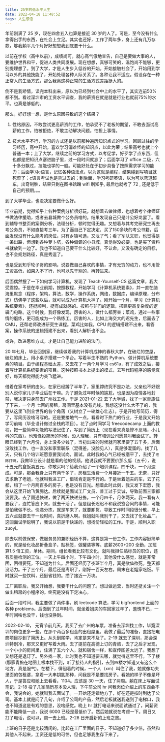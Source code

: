 ```yaml
---
title: 25岁的低水平人生
date: 2022-04-18 11:48:52
tags: 人生感悟
---
```


年前刚满了 25 岁，现在四舍五入也算是接近 30 岁的人了。可是，至今没有什么拿得出手的东西，在社会上立足。其实也还好，工作了两年多，身上还有几万存款，够我躺平几个月好好想想我到底要干什么。

以前在学校（高中以前），成绩尚可，就心高气傲地宣告，自己是要做大事的人，要维护世界和平，促进人类共同发展。现在想想，真够可笑的，温饱尚不能够，更别提理想了。到了大学，才是人生步入低谷的开始。开始接触社会了，开始用到学习以外的其他技能了，开始处理各种人际关系了。各种让我不适应。假设存在一种正常人的生活方式，那么我离这种正常的生活方式差距挺大的。

倒不是我矫情，读完本科出来，原以为已经到社会中上的水平了，其实连前50%都不到。看过深圳市的工资水平调查，我的薪资在就是就是行业也就前75%的水平。也真是够低的。

那么，好好想一想，是什么原因导致的这个结果？

1. 性格原因，不敢尝试更高薪资的工作，怕承受不了老板的期望，不敢去面试高薪的工作，怕被拒绝，不敢主动解决问题，怕担上事情。

2. 技术水平不行，学习的方式还是以前那种遍历知识点式的学习。回顾过往的学习经历，高中开始，喜欢学习偏难怪的知识点，以此为荣；结果高考也就上个普通一本；上了大学，继续之前的学习方式，以考促学，好歹学了点东西，但也都是把知识点塞进脑子里，过一段时间就忘了；后面学习了 office 二级，六十多分飘过，技能也学的一般。可能好处在于初步具备了按照需求学习的能力；后面学习c语言，记忆各种语法点，以为这就是编程，结果碰到写项目就死菜了；c语言考试也是背过去的；到后面，学习考研英语，以为可以弯道超车，出奇制胜，结果只剩在图书馆蹭 wifi 刷知乎, 最后也就考了 72 , 还是低于自己的预期。。。

到了大学毕业，也没决定要做什么好。

毕业前期，觉得知乎上各种案例分析很好玩，就想着去做律师，也想着考个律师证书做法律援助，或者去县城做个公务员啥的。结果发现自己只是叶公好龙罢了。看到辅导书整页的案例分析，法理分析，顿时觉得无趣。又想着与其考完研究生再去考公务员，不如直接考三年，为了逼自己下定决定，买了150多块的考公书籍，后面发现没有什么能考的岗位，只有乡镇可选，又泄了气；看了军队文职，也觉得是一条出路，但想到各种萝卜坑，各种偏僻的小县城，真觉得没必要，也是买了资料书就放到一边了。我也不知道自己要干什么比较好，不认命，又没有确定的目标，也不会规划路径，真是秀逗了。

也是受到知乎轮子哥的影响，说要做自己喜欢的事情，才有无穷的动力，也不用管工资高低，如果入不了行，也可以先干别的，再转进来。

后面偶然搜了一下如何学习计算机，发现了 Teach-Yourself-CS 这篇文章，我大受震惊。于是在毕业前期，按照教程，开始学习《计算机系统要素》，并一直在脑海里默念（程序，架构，算法，数学，操作系统，网络，数据库，编译原理，分布式）彷佛学了这些以后，就可以成为计算机大神了。刚开始一个月，学习《计算机系统要素》，还挺顺利，挺有成就感的。按照与非门的逻辑，搭建更高复杂度的逻辑门电路。这个时候，我好像发现，厉害的人，做什么都厉害；菜鸡，通过一些事情的磨练，更可能成为一个熟练工。厉害的人，比如上海交大的迟先生，后面去了CMU，还帮老师改进研究生课程。菜鸡比如我，CPU 的逻辑搭建不出来，看答案，操作系统的逻辑搭建不出来，看别人解析也不会。

或许，改进思维方式，才是让自己能力进阶的法门。

20 年七月，毕业回到家，继续做着我的计算机成神的春秋大梦，在破烂的空屋，破烂的床上，用小桌子搭建一个平台。写着半生不熟的 Python，做计算机系统要素的项目。由于编程基础太差，又去花了一两个月学习 cs61a，有了成效之后，接着写计算机系统要素的项目。这种按照书本上提出的模式，去写代码程序的感觉真好，每天都觉得能力突飞猛进。

借着在家考研的由头，在家已经蹲了半年了，家里蹲终究不是办法，父亲也不好跟别人说你家儿子毕业后在干嘛。为了避免过年时候的尴尬，也是因为疫情各地封禁，我决定只身前去广州找工作。于是 2021-01-22 去了大学城，找了一家青旅住了下来，一个月 七百的房租，房间里基本没有光线。我想这没什么大不了的，我要从这里飞到全世界的各个角落（又树立了一轮雄心壮志）。于是开始写简历，得了，写简历没啥可写的。还是要接地气一点，看看时下热门的行业，于是我又开始学习前端（毕业设计做过全栈的项目）。花了点时间学习 freecodecamp 上面的教程，把一些简单功能的写法记住了，写到了简历上（现在看来真是惨不忍睹，小儿科的东西）。也难怪投简历的时候，没人理我，只有培训公司愿意叫我面试了。转眼已经到了六月份，身上没多少钱了，当初出来的时候就问家里要了五千多，后面没敢找工作，也一直没和家里联系（混得差，没脸见人），真是够混蛋的。找了几天，只有几个培训班愿意要我试岗，面试。此时我的心气已经被磨平了，去找了`老陈打码`，我做毕业设计就是看的他的视频。他说我就不要要价那么低（五千），说十五元的盒饭卖五元，你敢买吗？给我介绍了一个培训课程，四千块，一个月速成。可是，那会我身上只有两千多了，房租生活费一个月接近一千五。无奈，只好去求助了老姐，他就叫我进工厂，借钱肯定是不行的。于是坐着姐夫的车，去了花都，租了一个月两百多的房子，也是没有日光。想着此时此刻，我又发下宏愿，我会从这里开始飞黄腾达。后续就是面试工厂文员、普工过于实诚，导致前面三家都没要我。去了圆通快递，做了两天快递分拣，一个月四千，月休两天。我一看有人要我了，连忙答应下来。就去干活了。但是组长迟迟不和我说签合同的事情，可能是怕我做不长。快递分拣，就是车来了，就要卸货，导致工作时间段很分散，早上五六点就要去干一段时间，真折磨人啊。我姐就叫我别干了，又去找了化妆品厂。这回面试学聪明了，我说以前是干快递的，想找份轻松的工作。于是，顺利入职zuoyi。

除去以前做保安，做服务员的兼职经历不算，这算是第一份工作。工作内容挺简单的，就是给化妆品折叠盒子，贴标签，做罐装等等。底薪2600+200 全勤，加班算1.5 倍工资，单休。期间，组长看我比较有文化，就叫我担任贴标员的职位，还有质量检测的工位。一天上午四小时，下午四小时，其他没什么感觉，就是非常困，困得要死，不知道为什么。后面还经历了夜班半个月，真是欲仙欲死。整天都没活力。干了三个月，最后还是离职了，刚好一百天左右。周末在老姐家吃饭。平时就买一些饮料，还挺省钱的。攒了接近一万块。

工厂离职后，我又开始想，我要干什么的问题了。想过做运营，当时还挺关注一个做出租房的小程序的。终究是没有下定决心。

后面一段时间，我主要做了两件事，刷 leetcode 算法，学习 bigfrontend 上面的各种 problems。后面到了过年时间，就坐着姐夫的车回家过年了，羞愧不已，一年时间啥也没干，钱也没挣到。

2022-02-10， 元宵节前几天，我买了去广州的车票，准备去深圳找工作，毕竟深圳的岗位更多一些。在那个两百多租金的出租屋里，我做了最后的准备，直接把电商项目抄到了简历上。从头到尾学，肯定是来不及了。2-19 就去了深圳，那会深圳特别冷，那天又更好写着大雨。去了提前在高德上订的青旅，去了之后才发现，一个小小的房间里，住满了五六个人，就和宿舍一样，和宣传图差太远了。我想了又想还是退订了。另外找一家，此时我也不知道要去哪，就觉得这里不行。下了楼(那家青旅在地图上根本找不到，听了接待人的指引，去到四楼才知道又有这么个地方，真是服气)。在楼下，徘徊着的时候，一个人（xm）叫住了我，她就像功夫里面的包租婆，拿着一大串钥匙那种，问我是不是要找房子。看她的样子不像是坏人，于是答应和她上去看看，1104。应该是 30 一天，住了两周。躺在床上写面试笔记，2-18 投了几家简历基本没人理，下午前公司 hr 问我岗位介绍上的东西会不会，我说会的，她就叫我去面试了。一开始还走错地方了，好在还是按时到达了公司。基本上就是问了几句，介绍了公司的产品，然后老板就送我送到了电梯口，我也不知道这是有戏的意思，没啥感觉。晚上 hr 就打电话来说面试通过了，问薪资能不能降低一点，我说 6000 已经是最低价了。然后她就说在考虑一下。周日又打了电话，说可以，周一去上班。2-28 日开启新的上班之旅。

上班的日子还是比较清闲的，比起在工厂里面的日子，不知道好了多少倍，虽然和其他人不起来，工资还是低的可怜，但也足够我生存下来了。